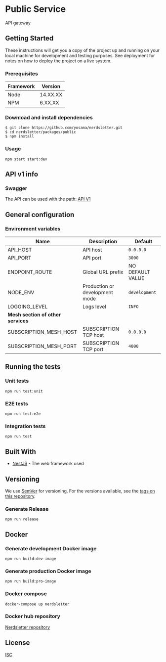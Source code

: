 # Public Service 

API gateway

## Getting Started

These instructions will get you a copy of the project up and running on your local machine for development and testing purposes. See deployment for notes on how to deploy the project on a live system.

### Prerequisites

| Framework | Version  |
| ----------| -------- |
| Node      | 14.XX.XX |
| NPM       | 6.XX.XX  |

### Download and install dependencies

```shell
$ git clone https://github.com/yosama/nerdsletter.git
$ cd nerdsletter/packages/public
$ npm install
```

### Usage

```shell
npm start start:dev
```

## API v1 info

### Swagger

The API can be used with the path: 
[API V1](http://localhost:3000/api)


## General configuration

### Environment variables

| Name                    | Description                                | Default                      |
| ------------------------| ------------------------------------------ | -----------------------------|
| API_HOST                | API host                                   | `0.0.0.0`                    |
| API_PORT                | API port                                   | `3000`                       |
| ENDPOINT_ROUTE          | Global URL prefix                          | NO DEFAULT VALUE             |
| NODE_ENV                | Production or development mode             | `development`                |
| LOGGING_LEVEL           | Logs level                                 | `INFO`                       |
| **Mesh section of other services**                                                                |||
| SUBSCRIPTION_MESH_HOST  | SUBSCRIPTION TCP host                      | `0.0.0.0`                    |
| SUBSCRIPTION_MESH_PORT  | SUBSCRIPTION TCP port                      | `4000`                       |


## Running the tests

### Unit tests

```shell
npm run test:unit
```

### E2E tests

```shell
npm run test:e2e
```

### Integration tests

```shell
npm run test
```

## Built With

* [NestJS](https://nestjs.com/) - The web framework used

## Versioning

We use [SemVer](http://semver.org/) for versioning. For the versions available, see the [tags on this repository](https://github.org/yosama/nerdsletter/tags).


### Generate Release

```shell
npm run release
```

## Docker

### Generate development Docker image
```shell
npm run build:dev-image
```
### Generate production Docker image
```shell
npm run build:pro-image
```
### Docker compose
```shell
docker-compose up nerdsletter
```

### Docker hub repository
[Nerdsletter repository](https://hub.docker.com/repository/docker/yosama/nerdsletter-public)


## License

[ISC](https://choosealicense.com/licenses/isc/)
